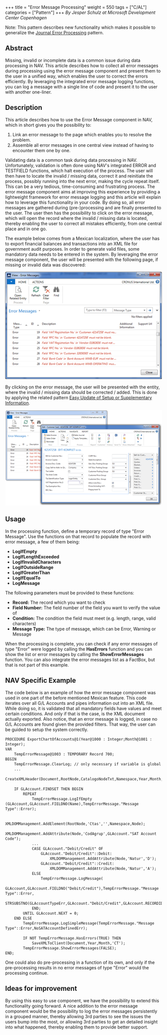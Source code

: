 +++
title = "Error Message Processing"
weight = 550
tags = ["C/AL"]
categories = ["Pattern"]
+++
_By Jesper Schulz at Microsoft Development Center Copenhagen_

Note: This pattern describes new functionality which makes it possible to generalize the [Journal Error Processing][anchor0] pattern.

## Abstract

Missing, invalid or incomplete data is a common issue during data processing in NAV. This article describes how to collect all error messages during processing using the error message component and present them to the user in a unified way, which enables the user to correct the errors efficiently. By leveraging the integrated error message logging functions, you can log a message with a single line of code and present it to the user with another one-liner.

## Description

This article describes how to use the Error Message component in NAV, which in short gives you the possibility to:

1. Link an error message to the page which enables you to resolve the problem.  
2. Assemble all error messages in one central view instead of having to encounter them one by one.

Validating data is a common task during data processing in NAV. Unfortunately, validation is often done using NAV's integrated ERROR and TESTFIELD functions, which halt execution of the process. The user will then have to locate the invalid / missing data, correct it and reinitiate the process, possibly running into the next error, making the cycle repeat itself. This can be a very tedious, time-consuming and frustrating process. The error message component aims at improving this experience by providing a lightweight framework for error message logging and this article will explain how to leverage this functionality in your code. By doing so, all error messages are gathered during (pre-)processing and are finally presented to the user. The user then has the possibility to click on the error message, which will open the record where the invalid / missing data is located, thereby enabling the user to correct all mistakes efficiently, from one central place and in one go.

The example below comes from a Mexican localization, where the user has to export financial balances and transactions into an XML file for government audit purposes. In order to generate valid files, some mandatory data needs to be entered in the system. By leveraging the error message component, the user will be presented with the following page, if missing or invalid data was discovered:

[![ ][image0]][anchor1]

By clicking on the error message, the user will be presented with the entity, where the invalid / missing data should be corrected / added. This is done by applying the related pattern [Easy Update of Setup or Supplementary Information][anchor2].

[![ ][image1]][anchor3]

## Usage

In the processing function, define a temporary record of type "Error Message". Use the functions on that record to populate the record with error message, a few of them being:

* **LogIfEmpty**
* **LogIfLengthExceeded**
* **LogIfInvalidCharacters**
* **LogIfOutsideRange**
* **LogIfGreaterThan**
* **LogIfEqualTo**
* **LogMessage**

The following parameters must be provided to these functions:

* **Record:** The record which you want to check
* **Field Number:** The field number of the field you want to verify the value of
* **Condition:** The condition the field must meet (e.g. length, range, valid characters)
* **Message Type:** The type of message, which can be Error, Warning or Message

When the processing is complete, you can check if any error messages of type "Error" were logged by calling the **HasErrors** function and you can show the list or error messages by calling the **ShowErrorMessages** function. You can also integrate the error messages list as a FactBox, but that is not part of this example.

## NAV Specific Example

The code below is an example of how the error message component was used in one part of the before mentioned Mexican feature. This code iterates over all G/L Accounts and pipes information out into an XML file. While doing so, it is validated that all mandatory fields have values and meet certain conditions. And only if that is the case, is the XML document actually exported. Also notice, that an error message is logged, in case no G/L Accounts are found given the provided filters. That way, the user can be guided to setup the system correctly.

```AL
PROCEDURE ExportChartOfAccounts@1(Year@1000 : Integer;Month@1001 : Integer);
VAR
    TempErrorMessage@1003 : TEMPORARY Record 700;
BEGIN
    TempErrorMessage.ClearLog; // only necessary if variable is global
    ...
    CreateXMLHeader(Document,RootNode,CatalogoNodeTxt,Namespace,Year,Month,'1.1');

    IF GLAccount.FINDSET THEN BEGIN
        REPEAT
            TempErrorMessage.LogIfEmpty (GLAccount,GLAccount.FIELDNO(Name),TempErrorMessage."Message Type"::Error);
        
            XMLDOMManagement.AddElement(RootNode,'Ctas','',Namespace,Node);
            XMLDOMManagement.AddAttribute(Node,'CodAgrup',GLAccount."SAT Account Code");
            ...
            CASE GLAccount."Debit/Credit" OF
                GLAccount."Debit/Credit"::Debit:
                    XMLDOMManagement.AddAttribute(Node,'Natur','D');
                GLAccount."Debit/Credit"::Credit:
                    XMLDOMManagement.AddAttribute(Node,'Natur','A');
            ELSE
                TempErrorMessage.LogMessage(
                    GLAccount,GLAccount.FIELDNO("Debit/Credit"),TempErrorMessage."Message Type"::Error,
                    STRSUBSTNO(GLAccountTypeErr,GLAccount."Debit/Credit",GLAccount.RECORDID));
            END;
        UNTIL GLAccount.NEXT = 0;
    END ELSE
        TempErrorMessage.LogSimpleMessage(TempErrorMessage."Message Type"::Error,NoSATAccountDefinedErr);

        IF NOT TempErrorMessage.HasErrors(TRUE) THEN
            SaveXMLToClient(Document,Year,Month,'CT');
        TempErrorMessage.ShowErrorMessages(FALSE);
END;
```

One could also do pre-processing in a function of its own, and only if the pre-processing results in no error messages of type "Error" would the processing continue.

## Ideas for improvement

By using this easy to use component, we have the possibility to extend this functionality going forward. A nice addition to the error message component would be the possibility to log the error messages persistently in a grouped manner, thereby allowing 3rd parties to see the issues the users bump into the most, or allowing 3rd parties to get an detailed insight into what happened, thereby enabling them to provide better support.



[anchor0]: /navpatterns/1-patterns/journal-error-processing/
[anchor1]: image001.png
[anchor2]: /navpatterns/1-patterns/easy-update-of-setup-or-supplementary-information/
[anchor3]: image003.png


[image0]: image001.png
[image1]: image003.png
